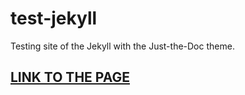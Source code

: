 # test-jekyll
Testing site of the Jekyll with the Just-the-Doc theme.

## [LINK TO THE PAGE](https://hasithasuneth.github.io/test-jekyll/)


